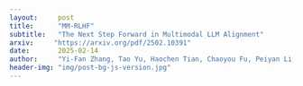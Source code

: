```yaml
---
layout:     post
title:      "MM-RLHF"
subtitle:   "The Next Step Forward in Multimodal LLM Alignment"
arxiv:     "https://arxiv.org/pdf/2502.10391"
date:       2025-02-14
author:     "Yi-Fan Zhang, Tao Yu, Haochen Tian, Chaoyou Fu, Peiyan Li, Jianshu Zeng, Wulin Xie, Yang Shi, Huanyu Zhang, Junkang Wu, Xue Wang, Yibo Hu, Bin Wen, Fan Yang, Zhang Zhang, Tingting Gao, Di Zhang, Liang Wang, Rong Jin, Tieniu Tan"
header-img: "img/post-bg-js-version.jpg"
---
```

